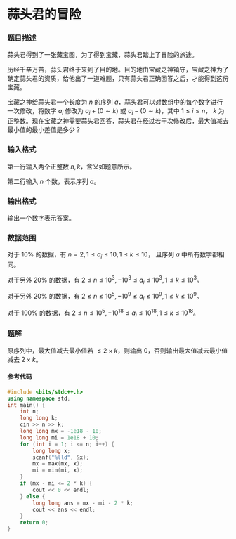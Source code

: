 # 蒜头君的冒险

### 题目描述
蒜头君得到了一张藏宝图，为了得到宝藏，蒜头君踏上了冒险的旅途。

历经千辛万苦，蒜头君终于来到了目的地。目的地由宝藏之神镇守，宝藏之神为了确定蒜头君的资质，给他出了一道难题，只有蒜头君正确回答之后，才能得到这份宝藏。

宝藏之神给蒜头君一个长度为 $n$ 的序列 $a$，蒜头君可以对数组中的每个数字进行一次修改，将数字 $a_i$ 修改为 $a_i+(0\sim k)$ 或 $a_i-(0\sim k)$，其中 $1 \leq i\leq n$， $k$ 为正整数。现在宝藏之神需要蒜头君回答，蒜头君在经过若干次修改后，最大值减去最小值的最小差值是多少？

### 输入格式

第一行输入两个正整数 $n,k$，含义如题意所示。

第二行输入 $n$ 个数，表示序列 $a$。

### 输出格式

输出一个数字表示答案。

### 数据范围

对于 $10\%$ 的数据，有 $n=2,1\leq a_i\leq 10, 1\leq k\leq 10$， 且序列 $a$ 中所有数字都相同。

对于另外 $20\%$ 的数据，有 $2\leq n\leq 10^3, -10^3\leq a_i\leq 10^3,1\leq k\leq 10^3$。

对于另外 $20\%$ 的数据，有 $2\leq n\leq 10^5, -10^9\leq a_i\leq 10^9, 1\leq k\leq 10^9$。

对于 $100\%$ 的数据，有 $2\leq n\leq 10^5,-10^{18}\leq a_i\leq 10^{18}, 1\leq k\leq 10^{18}$。

<div style="page-break-after: always"></div>

### 题解

原序列中，最大值减去最小值若 $\leq 2\times k$，则输出 $0$，否则输出最大值减去最小值减去 $2\times k$。

#### 参考代码

```cpp
#include <bits/stdc++.h>
using namespace std;
int main() {
    int n;
    long long k;
    cin >> n >> k;
    long long mx = -1e18 - 10;
    long long mi = 1e18 + 10;
    for (int i = 1; i <= n; i++) {
        long long x;
        scanf("%lld", &x);
        mx = max(mx, x);
        mi = min(mi, x);
    }
    if (mx - mi <= 2 * k) {
        cout << 0 << endl;
    } else {
        long long ans = mx - mi - 2 * k;
        cout << ans << endl;
    }
    return 0;
}
```

<div style="page-break-after: always"></div>
